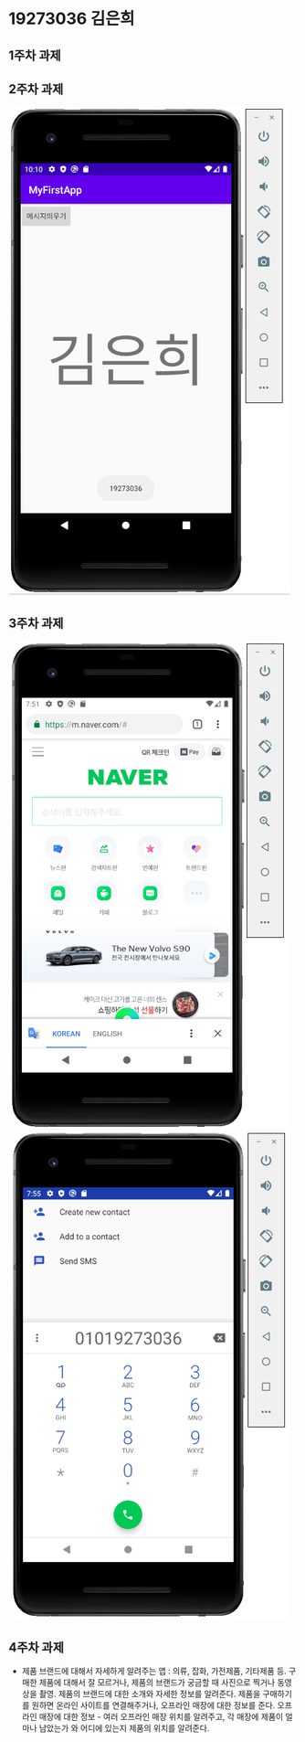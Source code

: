 # 19273036 김은희

## 1주차 과제 

## 2주차 과제
<img width="" height="" src="./png/2주차.png"></img>

## 3주차 과제
<img width="" height="" src="./png/3주차 1.png"></img>
<img width="" height="" src="./png/3주차 2.png"></img>

## 4주차 과제 
- 제품 브랜드에 대해서 자세하게 알려주는 앱 : 
의류, 잡화, 가전제품, 기타제품 등. 
구매한 제품에 대해서 잘 모르거나, 제품의 브랜드가 궁금할 때 사진으로 찍거나 동영상을 촬영. 
제품의 브랜드에 대한 소개와 자세한 정보를 알려준다. 
제품을 구매하기를 원하면 온라인 사이트를 연결해주거나, 오프라인 매장에 대한 정보를 준다.
오프라인 매장에 대한 정보 - 여러 오프라인 매장 위치를 알려주고, 각 매장에 제품이 얼마나 남았는가 와 어디에 있는지 제품의 위치를 알려준다. 

